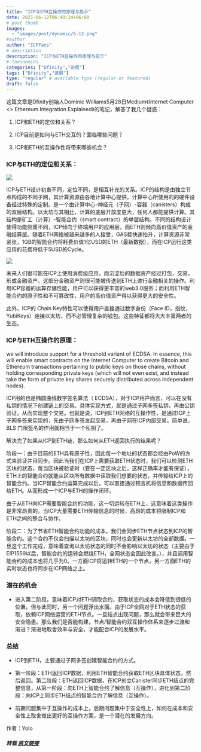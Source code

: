 ```yaml
---
title: "ICP与ETH互操作的原理与启示"
date: 2021-06-12T06:40:24+06:00
# post thumb
images:
  - "images/post/dynamic/6-12.png"
#author
author: "ICPFans"
# description
description: "ICP与ETH互操作的原理与启示"
# Taxonomies
categories: ["Dfinity","进展"]
tags: ["Dfinity","进展"]
type: "regular" # available type (regular or featured)
draft: false
---
```


这篇文章是Dfinity创始人Dominic Williams5月28日Medium《Internet Computer <> Ethereum Integration Explained》的笔记，解答了我几个疑惑：



1. ICP和ETH的定位和关系？

2. ICP目前是如何与ETH交互的？面临哪些问题？

3. ICP和ETH的互操作性将带来哪些机会？



### ICP与ETH的定位和关系：


![](https://mmbiz.qpic.cn/mmbiz_png/QwB0IHJuPHumibiaNdReZsLJfw7n6ndEr1O2lyiaHicUPI8J3CHNmKj0YLyZWOYibzkaeJ7o1qgL8cGicdLzibI7dB1cg/640?wx_fmt=png&tp=webp&wxfrom=5&wx_lazy=1&wx_co=1)



ICP与ETH设计初衷不同，定位不同，是相互补充的关系。ICP的结构是由独立节点构成的不同子网，其计算资源由各地计算中心提供，计算中心所使用的的硬件设备经过特殊的定制。是一个由计算中心-神经元（子网）-容器（canisters）构成的双层结构。以太坊与其相比，计算的底层开放度更大，任何人都能提供计算。其结构是矿工（计算）-智能合约（smart contract）的单层结构。不同的结构设计使得功能侧重不同，ICP倾向于终端用户的应用层，而ETH则倾向高价值资产的金融结算层。随着ETH网络被越来越多的人接受，GAS费快速抬升，计算资源非常紧张，1GB的智能合约将耗费价值1亿USD的ETH（最新数据），而在ICP运行这类应用的花费将低于5USD的Cycle。


![](https://mmbiz.qpic.cn/mmbiz_png/QwB0IHJuPHumibiaNdReZsLJfw7n6ndEr1dmXhC7rNxUoGHmLYS4HcA8rtl6ia8KQibAHYCUzZK9xX1ica9MFwcgO4Q/640?wx_fmt=png&tp=webp&wxfrom=5&wx_lazy=1&wx_co=1)



未来人们很可能在ICP上使用消费级应用，而沉淀后的数据资产经过打包，交易，形成金融资产。这部分金融资产则很可能被传送到ETH上进行金融相关的操作。利用ICP容器的运算存储性能，用户可以获得更丰富的web3.0服务；而利用ETH智能合约的原子性和不可篡改性，用户的高价值资产得以获得更大的安全性。



此外，ICP的 Chain Key特性可以使得用户直接通过数字身份（Face ID，指纹，YubiKeys）连接以太坊，而不必管理复杂的钱包。这些特征都将大大丰富两者的生态。



### ICP与ETH互操作的原理：


we will introduce support for a threshold variant of ECDSA. In essence, this will enable smart contracts on the Internet Computer to create Bitcoin and Ethereum transactions pertaining to public keys on those chains, without holding corresponding private keys (which will not even exist, and instead take the form of private key shares securely distributed across independent nodes).



ICP用的也是椭圆曲线数字签名算法（ ECDSA），对于ICP用户而言，可以在没有私钥的情况下创建链上的交易。具体实现方式，就是通过子网多签私钥，再由公钥验证，从而实现整个交易。也就是说，ICP到ETH网络的互操作性，是通过ICP上子网多签来实现的，先由子网多签发起交易，再由子网在ICP内部交易。简单说，BLS 门限签名的作用就相当于一个私钥了。



解决完了如果从ICP到ETH链，那么如何从ETH返回执行的结果呢？



阶段一：由于目前的ETH具有原子性，因此每一个地址的状态都会经由PoW的方式来验证并且同步。因此当我们在ICP上需要获取ETH状态时，我们可以检测ETH区块的状态，每当区块被验证时（要在一定区块之后，这样正确率才能有保证），ETH上的智能合约就能从区块所有数据中读取我们想要的状态，并传输给ICP上的智能合约。当ICP智能合约运算完成以后，可以直接通过预言机将信息和数据传回给ETH。从而形成一个ICP与ETH的操作闭环。



由于从ETH向ICP需要智能合约的功能，这一切运转在ETH上，这意味着这类操作是非常昂贵的。当ICP大量需要ETH传输信息的时候，高昂的成本将限制ICP和ETH之间的整合与协作。



阶段二：为了节省ETH智能合约功能的成本，我们会同步ETH节点状态到ICP的智能合约。这个合约不仅会扫描以太坊的区块，同时也会更新以太坊的全部数据。一旦这个工作完成，意味着查询以太坊状态的同时不会影响以太坊的状态（主要由于EIP1559以后，智能合约的运转会燃烧ETH，全网状态会因此改变。），并且调用智能合约的成本也将几乎为0。一方面ICP将运转ETH的一个节点，另一方面ETH的实时状态也将同步在ICP网络之上。



### 潜在的机会


+ 进入第二阶段，意味着ICP对ETH调取合约，获取状态的成本会降低到很低的位置。但与此同时，另一个问题浮出水面。由于ICP全网对于ETH状态的获取，依赖ICP网络运营的ETH节点。一旦结点出现问题，那么就会带来巨大的安全隐患。那么我们是否能构建，节点/智能合约双互操作体系来逐步过渡和渐进？渐进地取舍效率与安全，才能配合ICP的发展水平。



### 总结
+ ICP到ETH，主要通过子网多签创建智能合约的方式。

+ 第一阶段：ETH返回ICP数据，利用ETH智能合约获取ETH区块具体状态，然后返回。第二阶段：ETH返回ICP数据，在ICP创立Canister同步ETH结点的完整信息，从第一阶段：向ETH上智能合约了解信息（互操作），进化到第二阶段：向ICP上同步ETH结点的智能合约了解信息（互操作）。

+ 前期问题集中于互操作的成本上，后期问题集中于安全性上，如何在成本和安全性上取舍做出更好的互操作方案，是一个潜在的发展方向。

作者：Yolo

##### 转载 [原文链接](https://mp.weixin.qq.com/s/FMOqngQ_TAfFnjRVKiW46A)